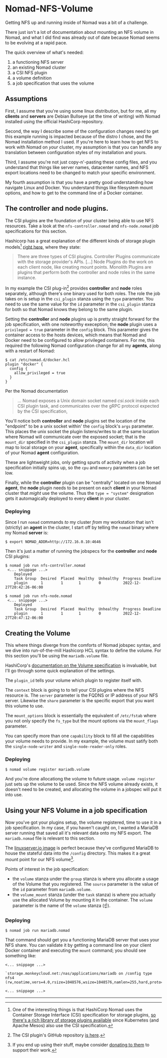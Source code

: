 # Nomad-NFS-Volume
Getting NFS up and running inside of Nomad was a bit of a challenge.

There just isn't a lot of documentation about mounting an NFS volume in Nomad,
and what I did find was already out of date because Nomad seems to be evolving
at a rapid pace.

The quick overview of what's needed:
1. a functioning NFS server
1. an existing Nomad cluster
1. a CSI NFS plugin
1. a volume definition
1. a job specification that uses the volume


## Assumptions
First, I assume that you're using some linux distribution, but for me, all my
**clients** and **servers** are Debian Bullseye (at the time of writing) with
Nomad installed using the official HashiCorp repository.

Second, the way I describe some of the configuration changes need to get this
example running is impacted because of the distro I chose, and the Nomad
installation method I used. If you're here to learn how to get NFS to work with
Nomad on *your* cluster, my assumption is that you can handle any translation
between configuration styles of my installation and yours.

Third, I assume you're not just copy-n'-pasting these config files, and you
understand that things like server names, datacenter names, and NFS export
locations need to be changed to match your specific environment.

My fourth assumption is that you have a pretty good understanding how navigate
Linux and Docker. You understand things like filesystem mount options, and how
to get to the command line of a Docker container.

## The controller and node plugins.
The CSI plugins are the foundation of your cluster being able to use NFS
resources. Take a look at the `nfs-controller.nomad` and `nfs-node.nomad`
job specifications for this section.

Hashicorp has a great explanation of the different kinds of storage plugin
models[^1] [right here](https://developer.hashicorp.com/nomad/docs/concepts/plugins/csi),
where they state:

>There are three types of CSI plugins. Controller Plugins communicate with the
storage provider's APIs. [...] Node Plugins do the work on each client node,
like creating mount points. Monolith Plugins are plugins that perform both the
controller and node roles in the same instance.

In my example the CSI plug-in[^3] provides **controller** and **node** roles
separately, although there's one binary used for both roles. The role the
job takes on is setup in the `csi_plugin` stanza using the `type` parameter.
You need to use the same value for the `id` parameter in the `csi_plugin`
stanza for both so that Nomad knows they belong to the same plugin.

Setting the **controller** and **node** plugins up is pretty straight forward
for the job specification, with one noteworthy exeception; the **node** plugin
uses a `privileged = true` parameter in the `config` block. This parameter
gives the container access to the hosts devices, which means that Nomad and
Docker need to be configured to allow privileged containers. For me, this
required the following Nomad configuration change for all my **agents**, along
with a restart of Nomad:

```
$ cat /etc/nomad.d/docker.hcl
plugin "docker" {
  config {
    allow_privileged = true
  }
}
```

Per the Nomad documentation

>... Nomad exposes a Unix domain socket named *csi.sock* inside each CSI plugin
task, and communicates over the gRPC protocol expected by the CSI specification,

You'll notice both **controller** and **node** plugins set the location of the
"endpoint" to be a unix socket within' the `config` block's `args` parameter.
This places the unix socket the plugin listens/writes to at the same location
where Nomad will communicate over the exposed socket; that is the `mount_dir`
specified in the `csi_plugin` stanza. The `mount_dir` location will map to
local storage on your **agent**, specifically within the `data_dir` location of
your Nomad **agent** configuration.

These are lightweight jobs, only getting spurts of activity when a job
specification initially spins up, so the `cpu` and `memory` parameters can be
set low.

Finally, while the **controller** plugin can be "centrally" located on one Nomad
**agent**, the **node** plugin needs to be present on each **client** in your
Nomad cluster that *might* use the volume. Thus the `type = "system"` designation
gets it automagically deployed to every **client** in your cluster.

### Deploying
Since I run `nomad` commands *to* my cluster *from* my workstation that isn't
(strictly) an **agent** in the cluster, I start off by telling the `nomad`
binary where my Nomad **server** is:

`$ export NOMAD_ADDR=http://172.16.0.10:4646`


Then it's just a matter of running the jobspecs for the **controller** and
**node** CSI plugins:

```
$ nomad job run nfs-controller.nomad
 <... snippage ...>
    Deployed
    Task Group  Desired  Placed  Healthy  Unhealthy  Progress Deadline
    plugin      1        1       1        0          2022-12-27T20:42:26-06:00

$ nomad job run nfs-node.nomad
 <... snippage ...>
    Deployed
    Task Group  Desired  Placed  Healthy  Unhealthy  Progress Deadline
    plugin      1        1       1        0          2022-12-27T20:47:12-06:00
```

## Creating the Volume

This where things diverge from the comforts of Nomad jobspec syntax, and we
dive into run-of-the-mill Hashicorp HCL syntax to define the volume. For this
section you'll be using the `mariadb.volume` file.

HashiCorp's [documentation on the Volume specification](https://developer.hashicorp.com/nomad/docs/other-specifications/volume)
is invaluable, but I'll go through some quick explanation of the settings.

The `plugin_id` tells your volume which plugin to register itself with.

The `context` block is going to to tell your CSI plugins where the NFS
resource is. The `server` parameter is the FQDNS or IP address of your NFS
server. Likewise the `share` parameter is the specific export that you want
this volume to use.

The `mount_options` block is essentially the equivalent of `/etc/fstab` where
you not only specify the `fs_type` but the mount options via the `mount_flags`
parameter.

You can specify more than one `capability` block to fill all the capabilities
your volume needs to provide. In my example, the volume must satify both the
`single-node-writer` and `single-node-reader-only` roles.

### Deploying
`$ nomad volume register mariadb.volume`

And you're done allocationg the volume to future usage. `volume register` just
sets up the volume to be used. Since the NFS volume already exists, it doesn't
need to be created, and allocating the volume in a jobspec will put it into
use.

## Using your NFS Volume in a job specification

Now you've got your plugins setup, the volume registered, time to use it in
a job specification. In my case, if you haven't caught on, I wanted a MariaDB
server running that saved all it's relevant data onto my NFS export. The
`mariadb.nomad` file is relevant to this section.

The [linuxserver.io image](https://hub.docker.com/r/linuxserver/mariadb/#!) is
perfect because they've configured MariaDB to house the stateful data into the
`/config` directory. This makes it a great mount point for our NFS volume[^2].

Points of interest in the job specification:

- the `volume` stanza under the `group` stanza is where you allocate a usage of
the Volume that you registered. The `source` parameter is the value of the `id`
parameter from `mariadb.volume`.
- the `volume_mount` stanza (under the `task` stanza) is where you actually use
the allocated Volume by mounting it in the container. The `volume` parameter is
the name of the `volume` stanza (☝️).

### Deploying
`$ nomad job run mariadb.nomad`

That command should get you a functioning MariaDB server that uses your NFS share.
You can validate it by getting a command line on your client Docker container and
executing the `mount` command; you should see something like:

```
<... snippage ...>

`storage.monkeycloud.net:/nas/applications/mariadb on /config type nfs4 (rw,noatime,vers=4.0,rsize=1048576,wsize=1048576,namlen=255,hard,proto=tcp,timeo=600,retrans=2,sec=sys,clientaddr=172.17.0.2,local_lock=none,addr=172.16.0.100)`

<... snippage ...>
```

---

[^1]: One of the interesting things is that HashiCorp Nomad uses the Container
Storage Interface (CSI) specification for storage plugins,
[so there's a rich library of storage plugins available](https://kubernetes-csi.github.io/docs/drivers.html)
since Kubernetes (and Apache Mesos) also use the CSI specification.

[^2]: If you end up using their stuff, maybe consider [donating to them](https://opencollective.com/linuxserver/donate?amount=20) to support their work.

[^3]: The CSI plugin's GitHub repository [is here](https://github.com/kubernetes-csi/csi-driver-nfs).
